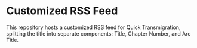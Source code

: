 # Customized RSS Feed

This repository hosts a customized RSS feed for Quick Transmigration, splitting the title into separate components: Title, Chapter Number, and Arc Title.
